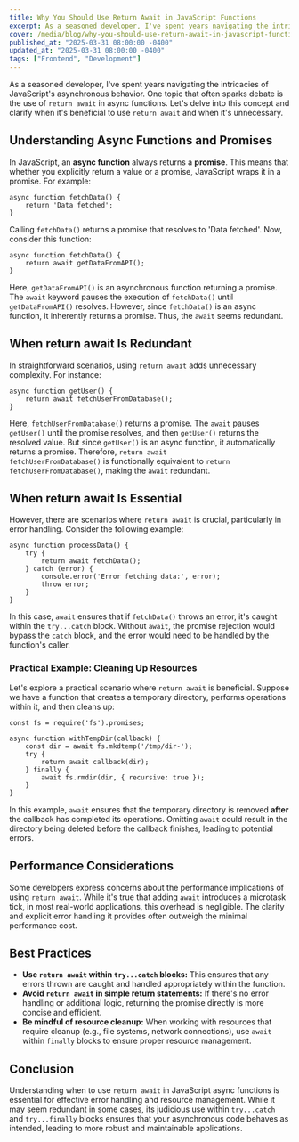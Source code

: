 ```yaml
---
title: Why You Should Use Return Await in JavaScript Functions
excerpt: As a seasoned developer, I've spent years navigating the intricacies of JavaScript's asynchronous behavior. One topic that often...
cover: /media/blog/why-you-should-use-return-await-in-javascript-functions/cover.webp
published_at: "2025-03-31 08:00:00 -0400"
updated_at: "2025-03-31 08:00:00 -0400"
tags: ["Frontend", "Development"]
---
```


As a seasoned developer, I've spent years navigating the intricacies of JavaScript's asynchronous behavior. One topic that often sparks debate is the use of <code>return await</code> in async functions. Let's delve into this concept and clarify when it's beneficial to use <code>return await</code> and when it's unnecessary.

## Understanding Async Functions and Promises

In JavaScript, an <strong>async function</strong> always returns a <strong>promise</strong>. This means that whether you explicitly return a value or a promise, JavaScript wraps it in a promise. For example:

<pre><code>async function fetchData() {
    return 'Data fetched';
}
</code></pre>

Calling <code>fetchData()</code> returns a promise that resolves to 'Data fetched'. Now, consider this function:

<pre><code>async function fetchData() {
    return await getDataFromAPI();
}
</code></pre>

Here, <code>getDataFromAPI()</code> is an asynchronous function returning a promise. The <code>await</code> keyword pauses the execution of <code>fetchData()</code> until <code>getDataFromAPI()</code> resolves. However, since <code>fetchData()</code> is an async function, it inherently returns a promise. Thus, the <code>await</code> seems redundant.

## When return await Is Redundant

In straightforward scenarios, using <code>return await</code> adds unnecessary complexity. For instance:

<pre><code>async function getUser() {
    return await fetchUserFromDatabase();
}
</code></pre>

Here, <code>fetchUserFromDatabase()</code> returns a promise. The <code>await</code> pauses <code>getUser()</code> until the promise resolves, and then <code>getUser()</code> returns the resolved value. But since <code>getUser()</code> is an async function, it automatically returns a promise. Therefore, <code>return await fetchUserFromDatabase()</code> is functionally equivalent to <code>return fetchUserFromDatabase()</code>, making the <code>await</code> redundant.

## When return await Is Essential

However, there are scenarios where <code>return await</code> is crucial, particularly in error handling. Consider the following example:

<pre><code>async function processData() {
    try {
        return await fetchData();
    } catch (error) {
        console.error('Error fetching data:', error);
        throw error;
    }
}
</code></pre>

In this case, <code>await</code> ensures that if <code>fetchData()</code> throws an error, it's caught within the <code>try...catch</code> block. Without <code>await</code>, the promise rejection would bypass the <code>catch</code> block, and the error would need to be handled by the function's caller.

### Practical Example: Cleaning Up Resources

Let's explore a practical scenario where <code>return await</code> is beneficial. Suppose we have a function that creates a temporary directory, performs operations within it, and then cleans up:

<pre><code>const fs = require('fs').promises;

async function withTempDir(callback) {
    const dir = await fs.mkdtemp('/tmp/dir-');
    try {
        return await callback(dir);
    } finally {
        await fs.rmdir(dir, { recursive: true });
    }
}
</code></pre>

In this example, <code>await</code> ensures that the temporary directory is removed <strong>after</strong> the callback has completed its operations. Omitting <code>await</code> could result in the directory being deleted before the callback finishes, leading to potential errors.

## Performance Considerations

Some developers express concerns about the performance implications of using <code>return await</code>. While it's true that adding <code>await</code> introduces a microtask tick, in most real-world applications, this overhead is negligible. The clarity and explicit error handling it provides often outweigh the minimal performance cost.

## Best Practices

<ul>
    <li><strong>Use <code>return await</code> within <code>try...catch</code> blocks:</strong> This ensures that any errors thrown are caught and handled appropriately within the function.</li>
    <li><strong>Avoid <code>return await</code> in simple return statements:</strong> If there's no error handling or additional logic, returning the promise directly is more concise and efficient.</li>
    <li><strong>Be mindful of resource cleanup:</strong> When working with resources that require cleanup (e.g., file systems, network connections), use <code>await</code> within <code>finally</code> blocks to ensure proper resource management.</li>
</ul>

## Conclusion

Understanding when to use <code>return await</code> in JavaScript async functions is essential for effective error handling and resource management. While it may seem redundant in some cases, its judicious use within <code>try...catch</code> and <code>try...finally</code> blocks ensures that your asynchronous code behaves as intended, leading to more robust and maintainable applications.
